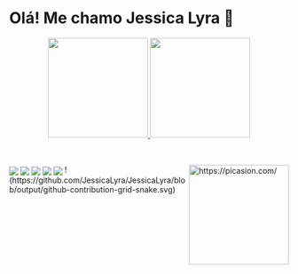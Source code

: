 # Olá! Me chamo Jessica Lyra  :wave:

<div align="center">
  <a href="https://github.com/rafaballerini">
  <img height="180em" src="https://github-readme-stats.vercel.app/api?username=JessicaLyra&show_icons=true&theme=radical&include_all_commits=true&count_private=true"/>
  <img height="180em" src="https://github-readme-stats.vercel.app/api/top-langs/?username=JessicaLyra&layout=compact&langs_count=7&theme=radical"/>
</div>

  ##
 
<div style="display:inline-block;"> <br>
 
 <img align="center" src="https://img.shields.io/badge/HTML5-E34F26?style=for-the-badge&logo=html5&logoColor=white" target="_blank">
 <img align="center" src="https://img.shields.io/badge/CSS3-1572B6?style=for-the-badge&logo=css3&logoColor=white" target="_blank">
 <img align="center" src="https://img.shields.io/badge/Bootstrap-563D7C?style=for-the-badge&logo=bootstrap&logoColor=white" target="_blank">
 <img align="center" src="https://img.shields.io/badge/MySQL-00000F?style=for-the-badge&logo=mysql&logoColor=white" target="_blank">
 <img align="center" src="https://img.shields.io/badge/PHP-777BB4?style=for-the-badge&logo=php&logoColor=white">
 <img src="https://i.picasion.com/pic91/25094dd5bd53dee7b67b36bffa4c89e4.gif" width="180" height="180" border="0" alt="https://picasion.com/" align="right"/>
  !(https://github.com/JessicaLyra/JessicaLyra/blob/output/github-contribution-grid-snake.svg)
   </div>  



